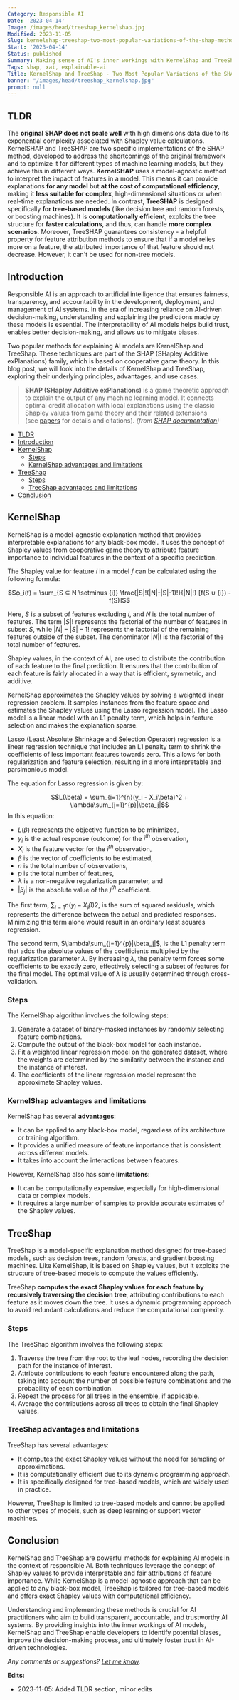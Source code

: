 ```yaml
---
Category: Responsible AI
Date: '2023-04-14'
Image: /images/head/treeshap_kernelshap.jpg
Modified: 2023-11-05
Slug: kernelshap-treeshap-two-most-popular-variations-of-the-shap-method
Start: '2023-04-14'
Status: published
Summary: Making sense of AI's inner workings with KernelShap and TreeShap the powerfull tools for responsible AI.
Tags: shap, xai, explainable-ai
Title: KernelShap and TreeShap - Two Most Popular Variations of the SHAP Method
banner: "/images/head/treeshap_kernelshap.jpg"
prompt: null
---
```

## TLDR

The **original SHAP does not scale well** with high dimensions data due to its exponential complexity associated with Shapley value calculations. KernelSHAP and TreeSHAP are two specific implementations of the SHAP method, developed to address the shortcomings of the original framework and to optimize it for different types of machine learning models, but they achieve this in different ways.
**KernelSHAP** uses a model-agnostic method to interpret the impact of features in a model. This means it can provide explanations **for any model** but **at the cost of computational efficiency**, making it **less suitable for complex**, high-dimensional situations or when real-time explanations are needed. In contrast, **TreeSHAP** is designed specifically **for tree-based models** (like decision tree and random forests, or boosting machines). It is **computationally efficient**, exploits the tree structure for **faster calculations**, and thus, can handle **more complex scenarios**. Moreover, TreeSHAP guarantees consistency - a helpful property for feature attribution methods to ensure that if a model relies more on a feature, the attributed importance of that feature should not decrease. However, it can't be used for non-tree models.

## Introduction
  
Responsible AI is an approach to artificial intelligence that ensures fairness, transparency, and accountability in the development, deployment, and management of AI systems. In the era of increasing reliance on AI-driven decision-making, understanding and explaining the predictions made by these models is essential. The interpretability of AI models helps build trust, enables better decision-making, and allows us to mitigate biases.
  
Two popular methods for explaining AI models are KernelShap and TreeShap. These techniques are part of the SHAP (SHapley Additive exPlanations) family, which is based on cooperative game theory. In this blog post, we will look into the details of KernelShap and TreeShap, exploring their underlying principles, advantages, and use cases.

> **SHAP (SHapley Additive exPlanations)** is a game theoretic approach to explain the output of any machine learning model. It connects optimal credit allocation with local explanations using the classic Shapley values from game theory and their related extensions (see [papers](https://github.com/shap/shap#citations) for details and citations).
> *(from [SHAP documentation](https://shap.readthedocs.io/en/latest/index.html))*

<!-- MarkdownTOC levels="2,3" autolink="true" autoanchor="true" -->

- [TLDR](#tldr)
- [Introduction](#introduction)
- [KernelShap](#kernelshap)
	- [Steps](#steps)
	- [KernelShap advantages and limitations](#kernelshap-advantages-and-limitations)
- [TreeShap](#treeshap)
	- [Steps](#steps-1)
	- [TreeShap advantages and limitations](#treeshap-advantages-and-limitations)
- [Conclusion](#conclusion)

<!-- /MarkdownTOC -->

<a id="kernelshap"></a>

## KernelShap
  
KernelShap is a model-agnostic explanation method that provides interpretable explanations for any black-box model. It uses the concept of Shapley values from cooperative game theory to attribute feature importance to individual features in the context of a specific prediction.

The Shapley value for feature $i$ in a model $f$ can be calculated using the following formula:
  
$$ϕ_i(f) = \sum_{S ⊆ N \setminus {i}} \frac{|S|!(|N|-|S|-1)!}{|N|!} [f(S ∪ {i}) - f(S)]$$
  
Here, $S$ is a subset of features excluding $i$, and $N$ is the total number of features. The term $|S|!$ represents the factorial of the number of features in subset $S$, while $|N|-|S|-1!$ represents the factorial of the remaining features outside of the subset. The denominator $|N|!$ is the factorial of the total number of features.

Shapley values, in the context of AI, are used to distribute the contribution of each feature to the final prediction. It ensures that the contribution of each feature is fairly allocated in a way that is efficient, symmetric, and additive.
  
KernelShap approximates the Shapley values by solving a weighted linear regression problem. It samples instances from the feature space and estimates the Shapley values using the Lasso regression model. The Lasso model is a linear model with an L1 penalty term, which helps in feature selection and makes the explanation sparse.

Lasso (Least Absolute Shrinkage and Selection Operator) regression is a linear regression technique that includes an L1 penalty term to shrink the coefficients of less important features towards zero. This allows for both regularization and feature selection, resulting in a more interpretable and parsimonious model.
  
The equation for Lasso regression is given by:
  
$$L(\beta) = \sum_{i=1}^{n}(y_i - X_i\beta)^2 + \lambda\sum_{j=1}^{p}|\beta_j|$$
In this equation:

- $L(\beta)$ represents the objective function to be minimized,
- $y_i$ is the actual response (outcome) for the $i^{th}$ observation,
- $X_i$ is the feature vector for the $i^{th}$ observation,
- $\beta$ is the vector of coefficients to be estimated,
- $n$ is the total number of observations,
- $p$ is the total number of features,
- $\lambda$ is a non-negative regularization parameter, and
- $|\beta_j|$ is the absolute value of the $j^{th}$ coefficient.

The first term, $\sum_{i=1}{n}(y_i - X_i\beta)2$, is the sum of squared residuals, which represents the difference between the actual and predicted responses. Minimizing this term alone would result in an ordinary least squares regression.

The second term, $\lambda\sum_{j=1}^{p}|\beta_j|$, is the L1 penalty term that adds the absolute values of the coefficients multiplied by the regularization parameter $\lambda$. By increasing $\lambda$, the penalty term forces some coefficients to be exactly zero, effectively selecting a subset of features for the final model. The optimal value of $\lambda$ is usually determined through cross-validation.

<a id="steps"></a>

### Steps

The KernelShap algorithm involves the following steps:

1. Generate a dataset of binary-masked instances by randomly selecting feature combinations.
2. Compute the output of the black-box model for each instance.
3. Fit a weighted linear regression model on the generated dataset, where the weights are determined by the similarity between the instance and the instance of interest.
4. The coefficients of the linear regression model represent the approximate Shapley values.

<a id="kernelshap-advantages-and-limitations"></a>

### KernelShap advantages and limitations

KernelShap has several **advantages**:

- It can be applied to any black-box model, regardless of its architecture or training algorithm.
- It provides a unified measure of feature importance that is consistent across different models.
- It takes into account the interactions between features.

However, KernelShap also has some **limitations**:

- It can be computationally expensive, especially for high-dimensional data or complex models.
- It requires a large number of samples to provide accurate estimates of the Shapley values.

<a id="treeshap"></a>

## TreeShap

TreeShap is a model-specific explanation method designed for tree-based models, such as decision trees, random forests, and gradient boosting machines. Like KernelShap, it is based on Shapley values, but it exploits the structure of tree-based models to compute the values efficiently.

TreeShap **computes the exact Shapley values for each feature by recursively traversing the decision tree**, attributing contributions to each feature as it moves down the tree. It uses a dynamic programming approach to avoid redundant calculations and reduce the computational complexity.

<a id="steps-1"></a>

### Steps

The TreeShap algorithm involves the following steps:

1. Traverse the tree from the root to the leaf nodes, recording the decision path for the instance of interest.
2. Attribute contributions to each feature encountered along the path, taking into account the number of possible feature combinations and the probability of each combination.
3. Repeat the process for all trees in the ensemble, if applicable.
4. Average the contributions across all trees to obtain the final Shapley values.

<a id="treeshap-advantages-and-limitations"></a>

### TreeShap advantages and limitations

TreeShap has several advantages:

- It computes the exact Shapley values without the need for sampling or approximations.
- It is computationally efficient due to its dynamic programming approach.
- It is specifically designed for tree-based models, which are widely used in practice.

However, TreeShap is limited to tree-based models and cannot be applied to other types of models, such as deep learning or support vector machines.
<a id="conclusion"></a>

## Conclusion
  
KernelShap and TreeShap are powerful methods for explaining AI models in the context of responsible AI. Both techniques leverage the concept of Shapley values to provide interpretable and fair attributions of feature importance. While KernelShap is a model-agnostic approach that can be applied to any black-box model, TreeShap is tailored for tree-based models and offers exact Shapley values with computational efficiency.
  
Understanding and implementing these methods is crucial for AI practitioners who aim to build transparent, accountable, and trustworthy AI systems. By providing insights into the inner workings of AI models, KernelShap and TreeShap enable developers to identify potential biases, improve the decision-making process, and ultimately foster trust in AI-driven technologies.

*Any comments or suggestions? [Let me know](mailto:ksafjan@gmail.com?subject=Blog+post).*

**Edits:**

- 2023-11-05: Added TLDR section, minor edits
